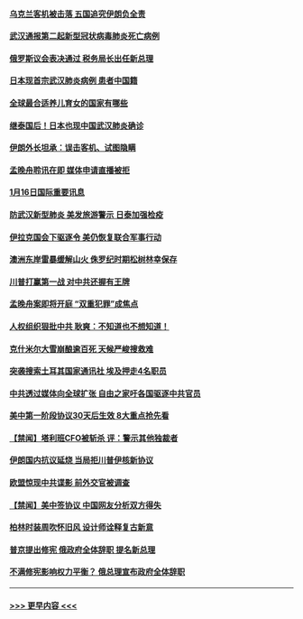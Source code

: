 #### [乌克兰客机被击落 五国追究伊朗负全责](../pages/prog202/a102754374.md?t=01170722) 
#### [武汉通报第二起新型冠状病毒肺炎死亡病例](../pages/prog202/a102754298.md?t=01170722) 
#### [俄罗斯议会表决通过 税务局长出任新总理](../pages/prog202/a102754288.md?t=01170722) 
#### [日本现首宗武汉肺炎病例 患者中国籍](../pages/prog202/a102754250.md?t=01170722) 
#### [全球最合适养儿育女的国家有哪些](../pages/prog202/a102754198.md?t=01170722) 
#### [继泰国后！日本也现中国武汉肺炎确诊](../pages/prog202/a102754064.md?t=01170722) 
#### [伊朗外长坦承：误击客机、试图隐瞒](../pages/prog202/a102754062.md?t=01170722) 
#### [孟晚舟聆讯在即 媒体申请直播被拒](../pages/prog202/a102754058.md?t=01170722) 
#### [1月16日国际重要讯息](../pages/prog202/a102754054.md?t=01170722) 
#### [防武汉新型肺炎 美发旅游警示 日泰加强检疫](../pages/prog202/a102753986.md?t=01170722) 
#### [伊拉克国会下驱逐令 美仍恢复联合军事行动](../pages/prog202/a102753975.md?t=01170722) 
#### [澳洲东岸雷暴缓解山火 侏罗纪时期松树林幸保存](../pages/prog202/a102753943.md?t=01170722) 
#### [川普打赢第一战 对中共还握有王牌](../pages/prog202/a102753874.md?t=01170722) 
#### [孟晚舟案即将开庭 “双重犯罪”成焦点](../pages/prog202/a102753891.md?t=01170722) 
#### [人权组织狠批中共 耿爽：不知道也不想知道！](../pages/prog202/a102753872.md?t=01170722) 
#### [克什米尔大雪崩酿逾百死 天候严峻搜救难](../pages/prog202/a102753837.md?t=01170722) 
#### [突袭搜索土耳其国家通讯社 埃及押走4名职员](../pages/prog202/a102753805.md?t=01170722) 
#### [中共透过媒体向全球扩张 自由之家吁各国驱逐中共官员](../pages/prog202/a102753798.md?t=01170722) 
#### [美中第一阶段协议30天后生效 8大重点抢先看](../pages/prog202/a102753782.md?t=01170722) 
#### [【禁闻】塔利班CFO被斩杀 评：警示其他独裁者](../pages/prog202/a102753756.md?t=01170722) 
#### [伊朗国内抗议延烧 当局拒川普伊核新协议](../pages/prog202/a102753697.md?t=01170722) 
#### [欧盟惊现中共谍影 前外交官被调查](../pages/prog202/a102753660.md?t=01170722) 
#### [【禁闻】美中签协议 中国网友分析双方得失](../pages/prog202/a102753688.md?t=01170722) 
#### [柏林时装周吹怀旧风 设计师诠释复古新意](../pages/prog202/a102753637.md?t=01170722) 
#### [普京提出修宪 俄政府全体辞职 提名新总理](../pages/prog202/a102753597.md?t=01170722) 
#### [不满修宪影响权力平衡？ 俄总理宣布政府全体辞职](../pages/prog202/a102753541.md?t=01170722) 

----
#### [ >>> 更早内容 <<< ](../indexes/prog202-earlier.md)
